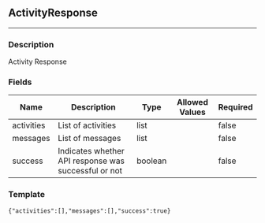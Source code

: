 ## ActivityResponse
---
### Description
Activity Response
### Fields
| Name | Description | Type | Allowed Values | Required |
| ---- | ----------- | ---- | -------------- | -------- |
| activities | List of activities | list |  | false |
| messages | List of messages | list |  | false |
| success | Indicates whether API response was successful or not | boolean |  | false |
### Template
```
{"activities":[],"messages":[],"success":true}
```
